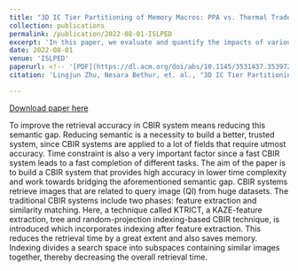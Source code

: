 ```yaml
---
title: "3D IC Tier Partitioning of Memory Macros: PPA vs. Thermal Tradeoffs"
collection: publications
permalink: /publication/2022-08-01-ISLPED
excerpt: 'In this paper, we evaluate and quantify the impacts of various macro partitioning on the performance and temperature in commercial-grade 3D ICs. In addition, we propose a set of partitioning guidelines and a quick constraint-graph-based approach to create floorplans for logic-on-memory 3D ICs.'
date: 2022-08-01
venue: 'ISLPED'
paperurl: <!-- '[PDF](https://dl.acm.org/doi/abs/10.1145/3531437.3539724)' -->
citation: 'Lingjun Zhu, Nesara Bethur, et. al., "3D IC Tier Partitioning of Memory Macros: PPA vs. Thermal Tradeoffs", ACM/IEEE ISLPED, 2022.'

---
```

<!-- This paper is about the number 2. The number 3 is left for future work. -->

[Download paper here](https://www.igi-global.com/article/ktrict-a-kaze-feature-extraction/260964)

<!--  Recommended citation: Badal Soni, Angana Borah, Pidugu Naga Lakshmi Sowgandhi, Pramod Sarma and Ermyas Fekadu Shiferaw. (2020). "KTRICT A KAZE Feature Extraction: Tree and Random Projection Indexing-Based CBIR Technique" <i>International Journal of Multimedia Data Engineering and Management (IJMDEM)</i>. 11(2). -->

To improve the retrieval accuracy in CBIR system means reducing this semantic gap. Reducing semantic is a necessity to build a better, trusted system, since CBIR systems are applied to a lot of fields that require utmost accuracy. Time constraint is also a very important factor since a fast CBIR system leads to a fast completion of different tasks. The aim of the paper is to build a CBIR system that provides high accuracy in lower time complexity and work towards bridging the aforementioned semantic gap. CBIR systems retrieve images that are related to query image (QI) from huge datasets. The traditional CBIR systems include two phases: feature extraction and similarity matching. Here, a technique called KTRICT, a KAZE-feature extraction, tree and random-projection indexing-based CBIR technique, is introduced which incorporates indexing after feature extraction. This reduces the retrieval time by a great extent and also saves memory. Indexing divides a search space into subspaces containing similar images together, thereby decreasing the overall retrieval time.
